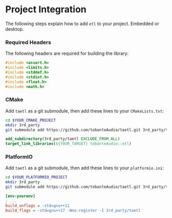 # Project Integration

The following steps explain how to add `etl` to your project. Embedded or desktop.

### Required Headers

The following headers are required for building the library:

```cpp
#include <assert.h>
#include <limits.h>
#include <stddef.h>
#include <stdint.h>
#include <float.h>
#include <math.h>
```

### CMake

Add `taetl` as a git submodule, then add these lines to your `CMakeLists.txt`:

```sh
cd $YOUR_CMAKE_PROJECT
mkdir 3rd_party
git submodule add https://github.com/tobanteAudio/taetl.git 3rd_party/taetl
```

```cmake
add_subdirectory(3rd_party/taetl EXCLUDE_FROM_ALL)
target_link_libraries(${YOUR_TARGET} tobanteAudio::etl)
```

### PlatformIO

Add `taetl` as a git submodule, then add these lines to your `platformio.ini`:

```sh
cd $YOUR_PLATFORMIO_PROJECT
mkdir 3rd_party
git submodule add https://github.com/tobanteAudio/taetl.git 3rd_party/taetl
```

```ini
[env:yourenv]
; ...
build_unflags = -std=gnu++11
build_flags = -std=gnu++17 -Wno-register -I 3rd_party/taetl
```
